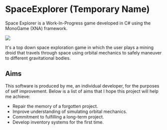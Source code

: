 
# SpaceExplorer (Temporary Name)

Space Explorer is a Work-In-Progress game developed in C# using the MonoGame (XNA) framework.

![]("https://i.imgur.com/UjCQv4P.gif")

It's a top down space exploration game in which the user plays a mining droid that travels through space using orbital mechanics to safely maneuver to different gravitational bodies. 

## Aims
This software is produced by me, an individual developer, for the purposes of self improvement. Below is a list of aims that I hope this project will help me achieve:

* Repair the memory of a forgotten project.
* Improve understanding of simulating orbital mechanics.
* Commitment to fulfilling a long-term project.
* Develop inventory systems for the first time.
